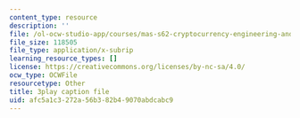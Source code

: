 ```yaml
---
content_type: resource
description: ''
file: /ol-ocw-studio-app/courses/mas-s62-cryptocurrency-engineering-and-design-spring-2018/afc5a1c3272a56b382b49070abdcabc9_UySc4jxbqi4.vtt
file_size: 118505
file_type: application/x-subrip
learning_resource_types: []
license: https://creativecommons.org/licenses/by-nc-sa/4.0/
ocw_type: OCWFile
resourcetype: Other
title: 3play caption file
uid: afc5a1c3-272a-56b3-82b4-9070abdcabc9
---
```

